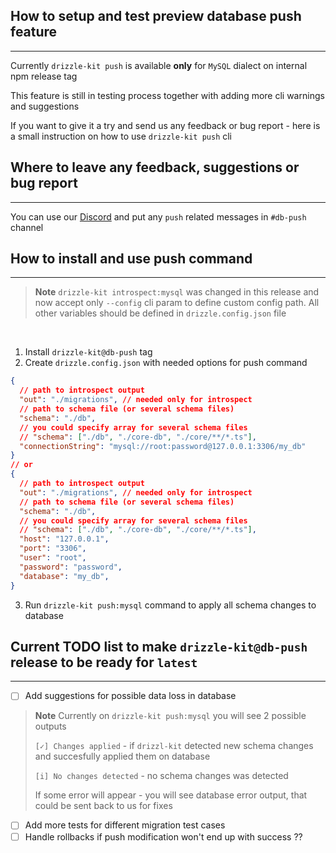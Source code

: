 ## How to setup and test preview database push feature

---

Currently `drizzle-kit push` is available **only** for `MySQL` dialect on internal npm release tag

This feature is still in testing process together with adding more cli warnings and suggestions

If you want to give it a try and send us any feedback or bug report - here is a small instruction on how to use `drizzle-kit push` cli

## Where to leave any feedback, suggestions or bug report

---

You can use our [Discord]() and put any `push` related messages in `#db-push` channel

## How to install and use push command

---

> **Note**
> `drizzle-kit introspect:mysql` was changed in this release and now accept only `--config` cli param to define custom config path. All other variables should be defined in `drizzle.config.json` file

</br>

1. Install `drizzle-kit@db-push` tag
2. Create `drizzle.config.json` with needed options for push command


```json
{
  // path to introspect output
  "out": "./migrations", // needed only for introspect
  // path to schema file (or several schema files)
  "schema": "./db", 
  // you could specify array for several schema files
  // "schema": ["./db", "./core-db", "./core/**/*.ts"],
  "connectionString": "mysql://root:password@127.0.0.1:3306/my_db"
}
// or
{
  // path to introspect output
  "out": "./migrations", // needed only for introspect
  // path to schema file (or several schema files)
  "schema": "./db", 
  // you could specify array for several schema files
  // "schema": ["./db", "./core-db", "./core/**/*.ts"],
  "host": "127.0.0.1",
  "port": "3306",
  "user": "root",
  "password": "password",
  "database": "my_db",
}
```

3. Run `drizzle-kit push:mysql` command to apply all schema changes to database

## Current TODO list to make `drizzle-kit@db-push` release to be ready for `latest`

---

- [ ] Add suggestions for possible data loss in database

> **Note**
> Currently on `drizzle-kit push:mysql` you will see 2 possible outputs
> 
> `[✓] Changes applied` - if `drizzl-kit` detected new schema changes and succesfully applied them on database
>
> `[i] No changes detected` - no schema changes was detected
>
> If some error will appear - you will see database error output, that could be sent back to us for fixes

- [ ] Add more tests for different migration test cases
- [ ] Handle rollbacks if push modification won't end up with success ??